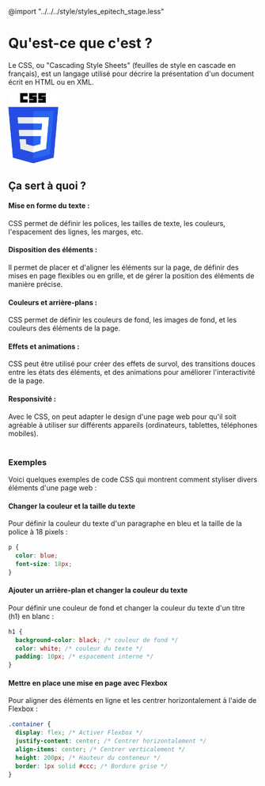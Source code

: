 @import "../../../style/styles_epitech_stage.less"

# Qu'est-ce que c'est ?

Le CSS, ou "Cascading Style Sheets" (feuilles de style en cascade en français), est un langage utilisé pour décrire la présentation d'un document écrit en HTML ou en XML.

<p><img src="../../../assets/images/Doc/CSS/Logo.png" alt="Description de l'image" style="margin: auto; width: 20%"></p>

## Ça sert à quoi ?

#### Mise en forme du texte :

CSS permet de définir les polices, les tailles de texte, les couleurs, l'espacement des lignes, les marges, etc.

#### Disposition des éléments :

Il permet de placer et d'aligner les éléments sur la page, de définir des mises en page flexibles ou en grille, et de gérer la position des éléments de manière précise.

#### Couleurs et arrière-plans :

CSS permet de définir les couleurs de fond, les images de fond, et les couleurs des éléments de la page.

#### Effets et animations :

CSS peut être utilisé pour créer des effets de survol, des transitions douces entre les états des éléments, et des animations pour améliorer l'interactivité de la page.

#### Responsivité :

Avec le CSS, on peut adapter le design d'une page web pour qu'il soit agréable à utiliser sur différents appareils (ordinateurs, tablettes, téléphones mobiles).<br><br>

### Exemples

Voici quelques exemples de code CSS qui montrent comment styliser divers éléments d'une page web :

#### Changer la couleur et la taille du texte

Pour définir la couleur du texte d'un paragraphe en bleu et la taille de la police à 18 pixels :

```css
p {
  color: blue;
  font-size: 18px;
}
```

#### Ajouter un arrière-plan et changer la couleur du texte

Pour définir une couleur de fond et changer la couleur du texte d'un titre (h1) en blanc :

```css
h1 {
  background-color: black; /* couleur de fond */
  color: white; /* couleur du texte */
  padding: 10px; /* espacement interne */
}
```

#### Mettre en place une mise en page avec Flexbox

Pour aligner des éléments en ligne et les centrer horizontalement à l'aide de Flexbox :

```css
.container {
  display: flex; /* Activer Flexbox */
  justify-content: center; /* Centrer horizontalement */
  align-items: center; /* Centrer verticalement */
  height: 200px; /* Hauteur du conteneur */
  border: 1px solid #ccc; /* Bordure grise */
}
```
